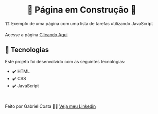 <h1 align="center">🚧 Página em Construção 🚧</h1>
🏗️ Exemplo de uma página com uma lista de tarefas utilizando JavaScript

Acesse a página [Clicando Aqui](https://gabrielcostarep.github.io/Lista-de-Tarefas/)

## 🚀 Tecnologias

Este projeto foi desenvolvido com as seguintes tecnologias:

- ✔️ HTML
- ✔️ CSS
- ✔️ JavaScript

<br>

Feito por Gabriel Costa 👋🏾 [Veja meu Linkedin](https://www.linkedin.com/in/gabrielcostadev/)
